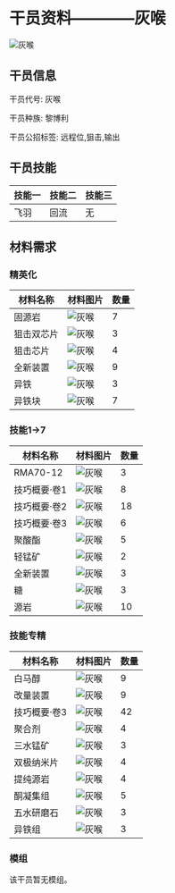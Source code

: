 # 干员资料————灰喉

![灰喉](./oprImages/灰喉.png)

## 干员信息

干员代号: 灰喉

干员种族: 黎博利

干员公招标签: 远程位,狙击,输出

## 干员技能

| 技能一       | 技能二   | 技能三 |
| ------------ | -------- | ------ |
| 飞羽 | 回流 | 无 |

## 材料需求

### 精英化

| 材料名称      | 材料图片 | 数量  |
|---------|---------|-----|
| 固源岩 | ![灰喉](./matIcons/固源岩.png)  |   7  |
| 狙击双芯片 | ![灰喉](./matIcons/狙击双芯片.png)  |   3  |
| 狙击芯片 | ![灰喉](./matIcons/狙击芯片.png)  |   4  |
| 全新装置 | ![灰喉](./matIcons/全新装置.png)  |   9  |
| 异铁 | ![灰喉](./matIcons/异铁.png)  |   3  |
| 异铁块 | ![灰喉](./matIcons/异铁块.png)  |   7  |

### 技能1→7

| 材料名称      | 材料图片 | 数量  |
|---------|---------|-----|
| RMA70-12 | ![灰喉](./matIcons/RMA70-12.png)  |   3  |
| 技巧概要·卷1 | ![灰喉](./matIcons/技巧概要·卷1.png)  |   8  |
| 技巧概要·卷2 | ![灰喉](./matIcons/技巧概要·卷2.png)  |   18  |
| 技巧概要·卷3 | ![灰喉](./matIcons/技巧概要·卷3.png)  |   6  |
| 聚酸酯 | ![灰喉](./matIcons/聚酸酯.png)  |   5  |
| 轻锰矿 | ![灰喉](./matIcons/轻锰矿.png)  |   2  |
| 全新装置 | ![灰喉](./matIcons/全新装置.png)  |   3  |
| 糖 | ![灰喉](./matIcons/糖.png)  |   3  |
| 源岩 | ![灰喉](./matIcons/源岩.png)  |   10  |

### 技能专精

| 材料名称      | 材料图片 | 数量  |
|---------|---------|-----|
| 白马醇 | ![灰喉](./matIcons/白马醇.png)  |   9  |
| 改量装置 | ![灰喉](./matIcons/改量装置.png)  |   9  |
| 技巧概要·卷3 | ![灰喉](./matIcons/技巧概要·卷3.png)  |   42  |
| 聚合剂 | ![灰喉](./matIcons/聚合剂.png)  |   4  |
| 三水锰矿 | ![灰喉](./matIcons/三水锰矿.png)  |   3  |
| 双极纳米片 | ![灰喉](./matIcons/双极纳米片.png)  |   4  |
| 提纯源岩 | ![灰喉](./matIcons/提纯源岩.png)  |   4  |
| 酮凝集组 | ![灰喉](./matIcons/酮凝集组.png)  |   5  |
| 五水研磨石 | ![灰喉](./matIcons/五水研磨石.png)  |   3  |
| 异铁组 | ![灰喉](./matIcons/异铁组.png)  |   3  |

### 模组

该干员暂无模组。
